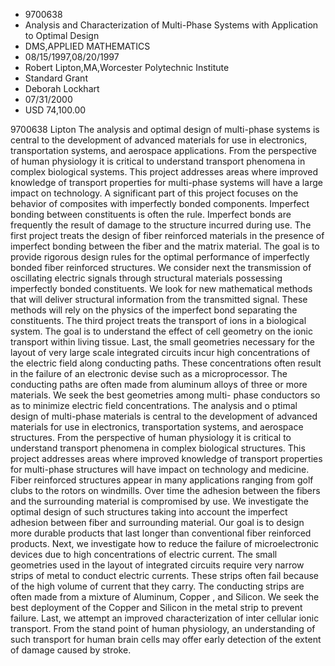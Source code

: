 
* 9700638
* Analysis and Characterization of Multi-Phase Systems with Application to Optimal Design
* DMS,APPLIED MATHEMATICS
* 08/15/1997,08/20/1997
* Robert Lipton,MA,Worcester Polytechnic Institute
* Standard Grant
* Deborah Lockhart
* 07/31/2000
* USD 74,100.00

9700638 Lipton The analysis and optimal design of multi-phase systems is central
to the development of advanced materials for use in electronics, transportation
systems, and aerospace applications. From the perspective of human physiology it
is critical to understand transport phenomena in complex biological systems.
This project addresses areas where improved knowledge of transport properties
for multi-phase systems will have a large impact on technology. A significant
part of this project focuses on the behavior of composites with imperfectly
bonded components. Imperfect bonding between constituents is often the rule.
Imperfect bonds are frequently the result of damage to the structure incurred
during use. The first project treats the design of fiber reinforced materials in
the presence of imperfect bonding between the fiber and the matrix material. The
goal is to provide rigorous design rules for the optimal performance of
imperfectly bonded fiber reinforced structures. We consider next the
transmission of oscillating electric signals through structural materials
possessing imperfectly bonded constituents. We look for new mathematical methods
that will deliver structural information from the transmitted signal. These
methods will rely on the physics of the imperfect bond separating the
constituents. The third project treats the transport of ions in a biological
system. The goal is to understand the effect of cell geometry on the ionic
transport within living tissue. Last, the small geometries necessary for the
layout of very large scale integrated circuits incur high concentrations of the
electric field along conducting paths. These concentrations often result in the
failure of an electronic devise such as a microprocessor. The conducting paths
are often made from aluminum alloys of three or more materials. We seek the best
geometries among multi- phase conductors so as to minimize electric field
concentrations. The analysis and o ptimal design of multi-phase materials is
central to the development of advanced materials for use in electronics,
transportation systems, and aerospace structures. From the perspective of human
physiology it is critical to understand transport phenomena in complex
biological structures. This project addresses areas where improved knowledge of
transport properties for multi-phase structures will have impact on technology
and medicine. Fiber reinforced structures appear in many applications ranging
from golf clubs to the rotors on windmills. Over time the adhesion between the
fibers and the surrounding material is compromised by use. We investigate the
optimal design of such structures taking into account the imperfect adhesion
between fiber and surrounding material. Our goal is to design more durable
products that last longer than conventional fiber reinforced products. Next, we
investigate how to reduce the failure of microelectronic devices due to high
concentrations of electric current. The small geometries used in the layout of
integrated circuits require very narrow strips of metal to conduct electric
currents. These strips often fail because of the high volume of current that
they carry. The conducting strips are often made from a mixture of Aluminum,
Copper , and Silicon. We seek the best deployment of the Copper and Silicon in
the metal strip to prevent failure. Last, we attempt an improved
characterization of inter cellular ionic transport. From the stand point of
human physiology, an understanding of such transport for human brain cells may
offer early detection of the extent of damage caused by stroke.
